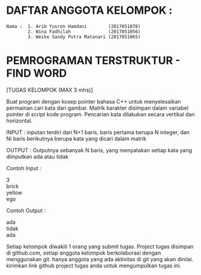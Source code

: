 # DAFTAR ANGGOTA KELOMPOK : 
	Nama : 	1. Arib Yusron Hamdani        (2017051078)
         	2. Wina Fadhilah              (2017051056)
         	3. Weike Sandy Putra Matanari (2017051065)


# PEMROGRAMAN TERSTRUKTUR - FIND WORD



[TUGAS KELOMPOK (MAX 3 mhs)]

Buat program dengan kosep pointer bahasa C++ untuk menyelesaikan permainan cari
kata dari gambar.
Matrik karakter disimpan dalam variabel pointer di script kode program. Pencarian
kata dilakukan secara vertikal dan horizontal.

INPUT : 
inputan terdiri dari N+1 baris, baris pertama berupa N integer, dan Ni baris
berikutnya berupa kata yang dicari dalam matrik

OUTPUT : 
Outputnya sebanyak N baris, yang menyatakan setiap kata yang diinputkan ada atau
tidak

Contoh Input : 

3    
brick   
yellow   
ego   

Contoh Output : 

ada   
tidak   
ada   




Setiap kelompok diwakili 1 orang yang submit tugas.
Project tugas disimpan di github.com, setiap anggota kelompok berkolaborasi dengan
menggunakan git. hanya anggota yang ada aktivitas di git yang akan dinilai.
kirimkan link github project tugas anda untuk mengumpulkan tugas ini.  
